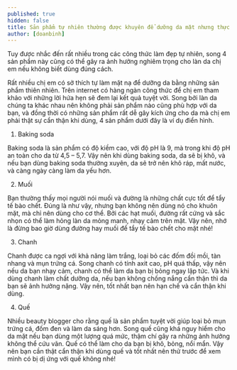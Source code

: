 ```yaml
---
published: true
hidden: false
title: Sản phẩm tự nhiên thường được khuyên để dưỡng da mặt nhưng thực ra lại gây hại không tưởng
author: [doanbinh] 
---
```



Tuy được nhắc đến rất nhiều trong các công thức làm đẹp tự nhiên, song 4 sản phẩm này cũng có thể gây ra ảnh hưởng nghiêm trọng cho làn da chị em nếu không biết dùng đúng cách.

Rất nhiều chị em có sở thích tự làm mặt nạ để dưỡng da bằng những sản phẩm thiên nhiên. Trên internet có hàng ngàn công thức để chị em tham khảo với những lời hứa hẹn sẽ đem lại kết quả tuyệt vời. Song bởi làn da chúng ta khác nhau nên không phải sản phẩm nào cũng phù hợp với da bạn, và đồng thời có những sản phẩm rất dễ gây kích ứng cho da mà chị em phải thật sự cẩn thận khi dùng, 4 sản phẩm dưới đây là ví dụ điển hình.

1. Baking soda

Baking soda là sản phẩm có độ kiềm cao, với độ pH là 9, mà trong khi độ pH an toàn cho da từ 4,5 – 5,7. Vậy nên khi dùng baking soda, da sẽ bị khô, và nếu bạn dùng baking soda thường xuyên, da sẽ trở nên khô ráp, mất nước, và càng ngày càng làm da yếu hơn.

2. Muối

Bạn thường thấy mọi người nói muối và đường là những chất cực tốt để tẩy tế bào chết. Đúng là như vậy, nhưng bạn không nên dùng nó cho khuôn mặt, mà chỉ nên dùng cho cơ thể. Bởi các hạt muối, đường rất cứng và sắc nhọn có thể làm hỏng làn da mỏng manh, nhạy cảm trên mặt. Vậy nên, nhớ là đừng bao giờ dùng đường hay muối để tẩy tế bào chết cho mặt nhé!

3. Chanh

Chanh được ca ngợi với khả năng làm trắng, loại bỏ các đốm đồi mồi, tàn nhang và mụn trứng cá. Song chanh có tính axit cao, pH quá thấp, vậy nên nếu da bạn nhạy cảm, chanh có thể làm da bạn bị bỏng ngay lập tức. Và khi dùng chanh làm chất dưỡng da, nếu bạn không chống nắng cẩn thận thì da bạn sẽ ảnh hưởng nặng. Vậy nên, tốt nhất bạn nên hạn chế và cẩn thận khi dùng.

4. Quế

Nhiều beauty blogger cho rằng quế là sản phẩm tuyệt vời giúp loại bỏ mụn trứng cá, đốm đen và làm da sáng hơn. Song quế cũng khá nguy hiểm cho da mặt nếu bạn dùng một lượng quá mức, thậm chí gây ra những ảnh hưởng không thể cứu vãn. Quế có thể làm cho da bạn bị khô, bỏng, nổi mẩn. Vậy nên bạn cần thật cẩn thận khi dùng quế và tốt nhất nên thử trước để xem mình có bị dị ứng với quế không nhé!